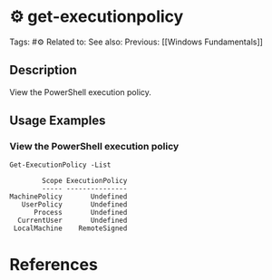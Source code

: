 # ⚙️ get-executionpolicy

Tags: #⚙️
Related to:
See also:
Previous: [[Windows Fundamentals]]

## Description

View the PowerShell execution policy.

## Usage Examples

### View the PowerShell execution policy

	Get-ExecutionPolicy -List

```powershell-session
        Scope ExecutionPolicy
        ----- ---------------
MachinePolicy       Undefined
   UserPolicy       Undefined
      Process       Undefined
  CurrentUser       Undefined
 LocalMachine    RemoteSigned
```

# References